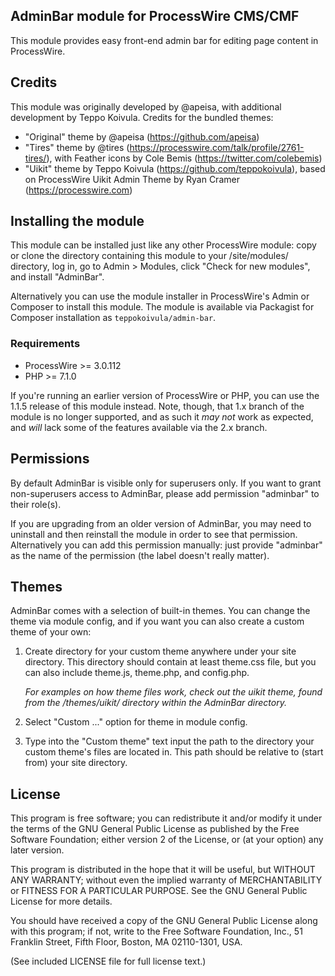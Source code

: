 AdminBar module for ProcessWire CMS/CMF
---------------------------------------

This module provides easy front-end admin bar for editing page content in ProcessWire.

## Credits

This module was originally developed by @apeisa, with additional development by Teppo Koivula.
Credits for the bundled themes:

- "Original" theme by @apeisa (https://github.com/apeisa)
- "Tires" theme by @tires (https://processwire.com/talk/profile/2761-tires/), with Feather icons
  by Cole Bemis (https://twitter.com/colebemis)
- "Uikit" theme by Teppo Koivula (https://github.com/teppokoivula), based on ProcessWire Uikit
  Admin Theme by Ryan Cramer (https://processwire.com)

## Installing the module

This module can be installed just like any other ProcessWire module: copy or clone the directory
containing this module to your /site/modules/ directory, log in, go to Admin > Modules, click
"Check for new modules", and install "AdminBar".

Alternatively you can use the module installer in ProcessWire's Admin or Composer to install this
module. The module is available via Packagist for Composer installation as `teppokoivula/admin-bar`.

### Requirements

- ProcessWire >= 3.0.112
- PHP >= 7.1.0

If you're running an earlier version of ProcessWire or PHP, you can use the 1.1.5 release of this
module instead. Note, though, that 1.x branch of the module is no longer supported, and as such it
*may not* work as expected, and *will* lack some of the features available via the 2.x branch.

## Permissions

By default AdminBar is visible only for superusers only. If you want to grant non-superusers access
to AdminBar, please add permission "adminbar" to their role(s).

If you are upgrading from an older version of AdminBar, you may need to uninstall and then reinstall
the module in order to see that permission. Alternatively you can add this permission manually: just
provide "adminbar" as the name of the permission (the label doesn't really matter).

## Themes

AdminBar comes with a selection of built-in themes. You can change the theme via module config, and
if you want you can also create a custom theme of your own:

1. Create directory for your custom theme anywhere under your site directory. This directory should
   contain at least theme.css file, but you can also include theme.js, theme.php, and config.php.

   *For examples on how theme files work, check out the uikit theme, found from the /themes/uikit/
   directory within the AdminBar directory.*

2. Select "Custom ..." option for theme in module config.
3. Type into the "Custom theme" text input the path to the directory your custom theme's files are
   located in. This path should be relative to (start from) your site directory.

## License

This program is free software; you can redistribute it and/or modify it under the terms of the GNU
General Public License as published by the Free Software Foundation; either version 2 of the
License, or (at your option) any later version.

This program is distributed in the hope that it will be useful, but WITHOUT ANY WARRANTY; without
even the implied warranty of MERCHANTABILITY or FITNESS FOR A PARTICULAR PURPOSE.  See the GNU
General Public License for more details.

You should have received a copy of the GNU General Public License along with this program; if not,
write to the Free Software Foundation, Inc., 51 Franklin Street, Fifth Floor, Boston, MA
02110-1301, USA.

(See included LICENSE file for full license text.)